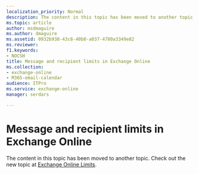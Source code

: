```yaml
---
localization_priority: Normal
description: The content in this topic has been moved to another topic. Check out the new topic at Exchange Online Limits.
ms.topic: article
author: msdmaguire
ms.author: dmaguire
ms.assetid: 0932b938-43c8-40b8-a037-4780a3349e82
ms.reviewer: 
f1.keywords:
- NOCSH
title: Message and recipient limits in Exchange Online
ms.collection:
- exchange-online
- M365-email-calendar
audience: ITPro
ms.service: exchange-online
manager: serdars

---
```


# Message and recipient limits in Exchange Online

The content in this topic has been moved to another topic. Check out the new topic at [Exchange Online Limits](https://docs.microsoft.com/office365/servicedescriptions/exchange-online-service-description/exchange-online-limits).
